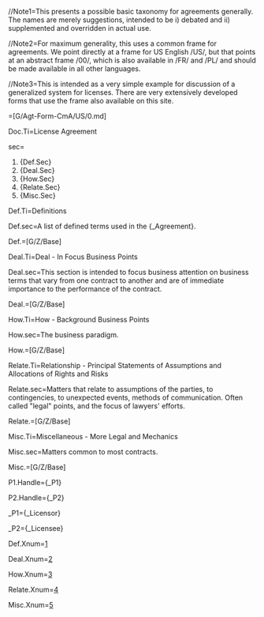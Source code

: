 //Note1=This presents a possible basic taxonomy for agreements generally.  The names are merely suggestions, intended to be i) debated and ii) supplemented and overridden in actual use. 

//Note2=For maximum generality, this uses a common frame for agreements.  We point directly at a frame for US English /US/, but that points at an abstract frame /00/, which is also  available in /FR/ and /PL/ and should be made available in all other languages.

//Note3=This is intended as a very simple example for discussion of a generalized system for licenses.  There are very extensively developed forms that use the frame also available on this site.

=[G/Agt-Form-CmA/US/0.md]

Doc.Ti=License Agreement

sec=<ol class="secs-and"><li>{Def.Sec}<li>{Deal.Sec}<li>{How.Sec}<li>{Relate.Sec}<li>{Misc.Sec}</ol>

Def.Ti=Definitions

Def.sec=A list of defined terms used in the {_Agreement}.  

Def.=[G/Z/Base]

Deal.Ti=Deal - In Focus Business Points

Deal.sec=This section is intended to focus business attention on business terms that vary from one contract to another and are of immediate importance to the performance of the contract.

Deal.=[G/Z/Base]

How.Ti=How - Background Business Points

How.sec=The business paradigm.

How.=[G/Z/Base]

Relate.Ti=Relationship - Principal Statements of Assumptions and Allocations of Rights and Risks

Relate.sec=Matters that relate to assumptions of the parties, to contingencies, to unexpected events, methods of communication.  Often called "legal" points, and the focus of lawyers' efforts.

Relate.=[G/Z/Base]

Misc.Ti=Miscellaneous - More Legal and Mechanics

Misc.sec=Matters common to most contracts.

Misc.=[G/Z/Base]

P1.Handle={_P1}

P2.Handle={_P2}

_P1={_Licensor}

_P2={_Licensee}

Def.Xnum=<a class="xref" href='#Def.Sec'>1</a>

Deal.Xnum=<a class="xref" href='#Deal.Sec'>2</a>

How.Xnum=<a class="xref" href='#How.Sec'>3</a>

Relate.Xnum=<a class="xref" href='#Relate.Sec'>4</a>

Misc.Xnum=<a class="xref" href='#Misc.Sec'>5</a>